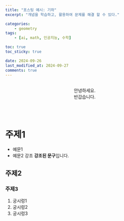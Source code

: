 ```yaml
---
title: "포스팅 예시: 기하"
excerpt: "개념을 학습하고, 활용하여 문제를 해결 할 수 있다."

categories:
    - geometry
tags:
    - [ai, math, 인공지능, 수학]

toc: true
toc_sticky: true

date: 2024-09-26
last_modified_at: 2024-09-27
comments: true
---
```


<br>

<div align=center>
안녕하세요.<br> 
반갑습니다.
</div>

<BR><BR>

# 주제1
* 예문1
* 예문2 강조 **강조된 문구**입니다.

## 주제2


### 주제3
1. 궁시렁1
2. 궁시렁2
3. 궁시렁3


